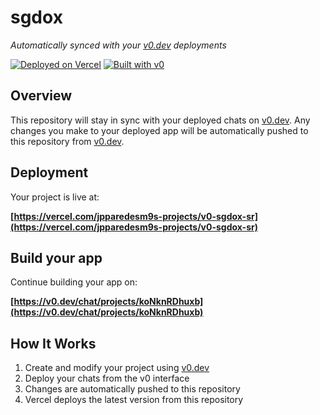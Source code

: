 # sgdox

*Automatically synced with your [v0.dev](https://v0.dev) deployments*

[![Deployed on Vercel](https://img.shields.io/badge/Deployed%20on-Vercel-black?style=for-the-badge&logo=vercel)](https://vercel.com/jpparedesm9s-projects/v0-sgdox-sr)
[![Built with v0](https://img.shields.io/badge/Built%20with-v0.dev-black?style=for-the-badge)](https://v0.dev/chat/projects/koNknRDhuxb)

## Overview

This repository will stay in sync with your deployed chats on [v0.dev](https://v0.dev).
Any changes you make to your deployed app will be automatically pushed to this repository from [v0.dev](https://v0.dev).

## Deployment

Your project is live at:

**[https://vercel.com/jpparedesm9s-projects/v0-sgdox-sr](https://vercel.com/jpparedesm9s-projects/v0-sgdox-sr)**

## Build your app

Continue building your app on:

**[https://v0.dev/chat/projects/koNknRDhuxb](https://v0.dev/chat/projects/koNknRDhuxb)**

## How It Works

1. Create and modify your project using [v0.dev](https://v0.dev)
2. Deploy your chats from the v0 interface
3. Changes are automatically pushed to this repository
4. Vercel deploys the latest version from this repository
